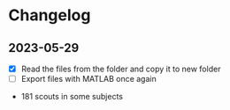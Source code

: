 # Changelog

## 2023-05-29 

- [x] Read the files from the folder and copy it to new folder
- [ ] Export files with MATLAB once again

- 181 scouts in some subjects